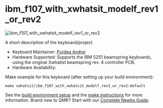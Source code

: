 # ibm_f107_with_xwhatsit_modelf_rev1_or_rev2

![ibm_f107_with_xwhatsit_modelf_rev1_or_rev2](https://www.modelfkeyboards.com/wp-content/uploads/2019/11/F62-F77-new.jpg)

A short description of the keyboard/project

* Keyboard Maintainer: [Purdea Andrei](https://github.com/purdeaandrei)
* Hardware Supported: Supports the IBM 5251 beamspring keyboards, using the original Xwhatist beamspring rev. 4 controller PCB.
* Hardware Availability:

Make example for this keyboard (after setting up your build environment):

    make xwhatsit/ibm_f107_with_xwhatsit_modelf_rev1_or_rev2:default

See the [build environment setup](https://docs.qmk.fm/#/getting_started_build_tools) and the [make instructions](https://docs.qmk.fm/#/getting_started_make_guide) for more information. Brand new to QMK? Start with our [Complete Newbs Guide](https://docs.qmk.fm/#/newbs).
